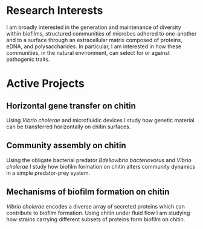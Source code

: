 # Research Interests
<p>I am broadly interested in the generation and maintenance of diversity within biofilms, structured communities of microbes adhered to one-another and to a surface through an extracellular matrix composed of proteins, eDNA, and polysaccharides. In particular, I am interested in how these communities, in the natural environment, can select for or against pathogenic traits.</p>

# Active Projects
## Horizontal gene transfer on chitin
<p>Using <em>Vibrio cholerae</em> and microfluidic devices I study how genetic material can be transferred horizontally on chitin surfaces.</p>

## Community assembly on chitin
<p>Using the obligate bacterial predator <em>Bdellovibrio bacteriovorus</em> and <em>Vibrio cholerae</em> I study how biofilm formation on chitin alters community dynamics in a simple predator-prey system.</p>

## Mechanisms of biofilm formation on chitin
<p><em>Vibrio cholerae</em> encodes a diverse array of secreted proteins which can contribute to biofilm formation. Using chitin under fluid flow I am studying how strains carrying different subsets of proteins form biofilm on chitin.</p>
